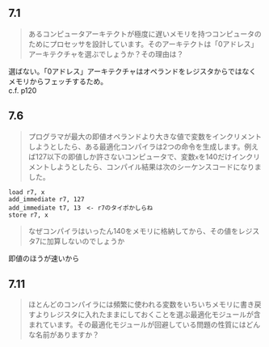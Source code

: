 ## 7.1
> あるコンピュータアーキテクトが極度に遅いメモリを持つコンピュータのためにプロセッサを設計しています。そのアーキテクトは「0アドレス」アーキテクチャを選ぶでしょうか？その理由は？

選ばない。「0アドレス」アーキテクチャはオペランドをレジスタからではなくメモリからフェッチするため。  
c.f. p120

## 7.6
> プログラマが最大の即値オペランドより大きな値で変数をインクリメントしようとしたら、ある最適化コンパイラは2つの命令を生成します。例えば127以下の即値しか許さないコンピュータで、変数`x`を140だけインクリメントしようとしたら、コンパイル結果は次のシーケンスコードになりました。
```
load r7, x
add_immediate r7, 127
add_immediate t7, 13　<- r7のタイポかしらね
store r7, x
```
> なぜコンパイラはいったん140をメモリに格納してから、その値をレジスタ7に加算しないのでしょうか

即値のほうが速いから

## 7.11
> ほとんどのコンパイラには頻繁に使われる変数をいちいちメモリに書き戻すよりレジスタに入れたままにしておくことを選ぶ最適化モジュールが含まれています。その最適化モジュールが回避している問題の性質にはどんな名前がありますか？

